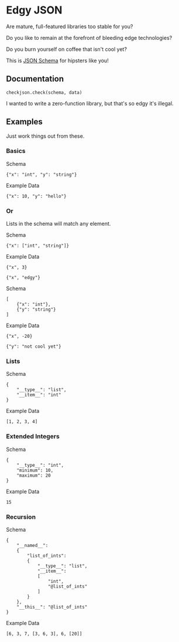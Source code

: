 # Edgy JSON

Are mature, full-featured libraries too stable for you?

Do you like to remain at the forefront of bleeding edge technologies?

Do you burn yourself on coffee that isn't cool yet?

This is [JSON Schema](https://json-schema.org) for hipsters like you!

## Documentation

    checkjson.check(schema, data)

I wanted to write a zero-function library, but that's so edgy it's illegal.

## Examples

Just work things out from these.

### Basics

Schema

    {"x": "int", "y": "string"}

Example Data

    {"x": 10, "y": "hello"}

### Or

Lists in the schema will match any element.

Schema

    {"x": ["int", "string"]}

Example Data

    {"x", 3}

    {"x", "edgy"}

Schema

    [
        {"x": "int"},
        {"y": "string"}
    ]

Example Data

    {"x", -20}

    {"y": "not cool yet"}

### Lists

Schema

    {
        "__type__": "list",
        "__item__": "int"
    }

Example Data

    [1, 2, 3, 4]

### Extended Integers

Schema

    {
        "__type__": "int",
        "minimum": 10,
        "maximum": 20
    }

Example Data

    15

### Recursion

Schema

    {
        "__named__":
        {
            "list_of_ints":
            {
                "__type__": "list",
                "__item__":
                [
                    "int",
                    "@list_of_ints"
                ]
            }
        },
        "__this__": "@list_of_ints"
    }

Example Data

    [6, 3, 7, [3, 6, 3], 6, [20]]
